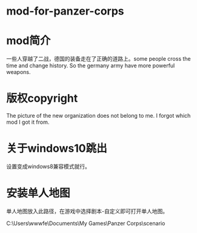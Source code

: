 # mod-for-panzer-corps
# mod简介
一些人穿越了二战，德国的装备走在了正确的道路上。some people cross the time and change history. So the germany army have more powerful weapons.
# 版权copyright
The picture of the new organization does not belong to me.
I forgot which mod I got it from.
# 关于windows10跳出
设置变成windows8兼容模式就行。
# 安装单人地图

单人地图放入此路径，在游戏中选择剧本-自定义即可打开单人地图。

C:\Users\wwwfe\Documents\My Games\Panzer Corps\scenario
